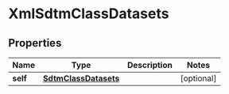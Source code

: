 
# XmlSdtmClassDatasets

## Properties
| Name | Type | Description | Notes |
| ------------ | ------------- | ------------- | ------------- |
| **self** | [**SdtmClassDatasets**](SdtmClassDatasets.md) |  |  [optional] |



